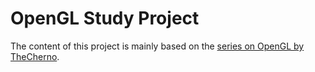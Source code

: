 # OpenGL Study Project

The content of this project is mainly based on the [series on OpenGL by TheCherno](https://www.youtube.com/watch?v=W3gAzLwfIP0&list=PLlrATfBNZ98foTJPJ_Ev03o2oq3-GGOS2&index=1&ab_channel=TheCherno).
